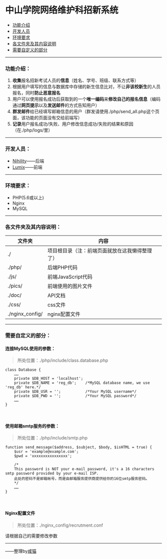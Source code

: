 # 中山学院网络维护科招新系统

* [功能介绍](#功能介绍)
* [开发人员](#开发人员)
* [环境要求](#环境要求)
* [各文件夹及其内容说明](#各文件夹及其内容说明)
* [需要自定义的部分](#需要自定义的部分)
- - -

### 功能介绍：
1. **收集**报名招新考试人员的**信息**（姓名、学号、班级、联系方式等）
2. 根据用户填写的信息与数据库中存储的新生信息比对，不让**非该校新生**的人员报名，同时**防止恶意报名**
3. 用户可以使用报名成功后获取到的一个**唯一编码**来**修改自己的报名信息**（编码通过**网页提示**以及**发送邮件**的方式告知用户）
4. **群发邮件**给已经填写邮箱信息的用户（群发请使用./php/send_all.php这个页面，该功能的页面没有交给前端写）
5. **记录**用户报名成功/失败、用户修改信息成功/失败的结果和原因（在./php/logs/里）
- - -

### 开发人员：
* [Nihility](https://github.com/NihilityT)——后端
* [Lumix](https://github.com/Katharsis-C)——前端
- - -


### 环境要求：
* PHP(5.6或以上)
* Nginx
* MySQL
- - -


### 各文件夹及其内容说明：
|文件夹|内容 |
|----|----|
|./|项目根目录（注：前端页面就放在这我懒得整理了）|
|./php/|后端PHP代码|
|./js/|前端JavaScript代码|
|./pics/|前端使用的图片文件|
|./doc/|API文档|
|./css/|css文件|
|./nginx_config/|nginx配置文件|
- - -


### 需要自定义的部分：

#### 连接MySQL使用的参数：
>所处位置：./php/include/class.database.php

    class Database {
        ……
 	    private $DB_HOST = 'localhost';
 	    private $DB_NAME = 'reg_db';    /*MySQL database name, we use 'reg_db' here.*/
 	    private $DB_USR = '';           /*Your MySQL username*/
 	    private $DB_PWD = '';           /*Your MySQL password*/
 	    ……
 	}
<br >

#### 使用邮箱smtp服务的参数：
>所处位置：./php/include/smtp.php

    function send_message($address, $subject, $body, $isHTML = true) {
    	$usr = 'example@example.com';
    	$pwd = 'xxxxxxxxxxxxxxxx';

    	/*
    	This password is NOT your e-mail password, it's a 16 characters smtp password provided by your e-mail ISP.
    	此处的密码不是邮箱帐号，而是由邮箱服务提供商提供给你的16位smtp服务密码。
    	*/
    	……
    }
<br >

#### Nginx配置文件
>所处位置：./nginx_config/recrutment.conf

请根据自己的需要修改参数

- - -
——整理by[咸猫](https://github.com/MoYuDeXianMao)
